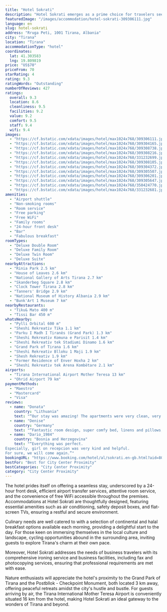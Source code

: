 ```yaml
---
title: "Hotel Sokrati"
description: "Hotel Sokrati emerges as a prime choice for travelers seeking a blend of convenience and comfort in the heart of Tirana."
featuredImage: "/images/accommodation/hotel-sokrati-309306111.jpg"
language: en
slug: hotel-sokrati
address: "Rruga Peti, 1001 Tirana, Albania"
city: "Tirana"
location: "Tirana"
accommodationType: "hotel"
coordinates:
  lat: 41.303583
  lng: 19.809819
price: "US$70"
priceFrom: 70
starRating: 4
rating: 9.3
ratingWords: "Outstanding"
numberOfReviews: 427
ratings:
  overall: 9.3
  location: 8.6
  cleanliness: 9.5
  facilities: 9.2
  value: 9.2
  comfort: 9.5
  staff: 9.4
  wifi: 9.4
images:
  - "https://cf.bstatic.com/xdata/images/hotel/max1024x768/309306111.jpg?k=0443449fc073117a389ba138269726bd0b4d8028ba323ba86c781b7983c67b88&o=&hp=1"
  - "https://cf.bstatic.com/xdata/images/hotel/max1024x768/309304165.jpg?k=553b924399071f45ae28a8eb7b57026f015384cb6a855b002e9906c351a9dde1&o=&hp=1"
  - "https://cf.bstatic.com/xdata/images/hotel/max1024x768/309308738.jpg?k=dd04276c7f816a6f1d429efea5986fd2d628aa506561ee612e15afbfacb184ea&o=&hp=1"
  - "https://cf.bstatic.com/xdata/images/hotel/max1024x768/309308216.jpg?k=3e5c95de55c33c81066317e746b5e3e3e53351f78957d82b328c1cabbeb6b7b1&o=&hp=1"
  - "https://cf.bstatic.com/xdata/images/hotel/max1024x768/331232699.jpg?k=25902a6b5df29f069d658b5340b60e358a434180cc6b9fa132a172d3695c802d&o=&hp=1"
  - "https://cf.bstatic.com/xdata/images/hotel/max1024x768/309308105.jpg?k=4b68bd5fa41192aed4a86afd16313472b8d1b5ab5e6d7705ab198ec78d58c1d1&o=&hp=1"
  - "https://cf.bstatic.com/xdata/images/hotel/max1024x768/309304372.jpg?k=91563d9a9ca5f6a2eb97c6c7d0ccddca1c5eac9e036e4d00ee2350bd14f15bb3&o=&hp=1"
  - "https://cf.bstatic.com/xdata/images/hotel/max1024x768/309305507.jpg?k=adc61147e79926c878134ffa599206b6f4860783a8e5e34603b5509824816298&o=&hp=1"
  - "https://cf.bstatic.com/xdata/images/hotel/max1024x768/309306201.jpg?k=367acd5799b6e1443043dc8fa3a0a4f9ee0c6b279aef68e26726cee824863f66&o=&hp=1"
  - "https://cf.bstatic.com/xdata/images/hotel/max1024x768/309305647.jpg?k=ba87b6b86caa511230d05c20b1ec10c921794ca7358ba12db7cc9ad17413701d&o=&hp=1"
  - "https://cf.bstatic.com/xdata/images/hotel/max1024x768/350424770.jpg?k=94c953d4133b138d3e4f2f5a35e92af0669932a6cbd93678029b9caab067a389&o=&hp=1"
  - "https://cf.bstatic.com/xdata/images/hotel/max1024x768/331232681.jpg?k=3a453781835965bcb81ac11341d422a9f90898688532be9067397ab8324b067b&o=&hp=1"
amenities:
  - "Airport shuttle"
  - "Non-smoking rooms"
  - "Room service"
  - "Free parking"
  - "Free WiFi"
  - "Family rooms"
  - "24-hour front desk"
  - "Bar"
  - "Fabulous breakfast"
roomTypes:
  - "Deluxe Double Room"
  - "Deluxe Family Room"
  - "Deluxe Twin Room"
  - "Deluxe Suite"
nearbyAttractions:
  - "Rinia Park 2.5 km"
  - "House of Leaves 2.6 km"
  - "National Gallery of Arts Tirana 2.7 km"
  - "Skanderbeg Square 2.8 km"
  - "Clock Tower Tirana 2.8 km"
  - "Tanners' Bridge 2.9 km"
  - "National Museum of History Albania 2.9 km"
  - "Bunk'Art 1 Museum 7 km"
nearbyRestaurants:
  - "Tiku& Mato 400 m"
  - "Tissi Bar 450 m"
whatsNearby:
  - "Pylli Orbital 600 m"
  - "Sheshi Rekreativ Tika 1.1 km"
  - "Parku I Madh I Tiranës (Grand Park) 1.3 km"
  - "Sheshi Rekreativ Komuna e Parisit 1.4 km"
  - "Sheshi Rekreativ tek Stadiumi Dinamo 1.6 km"
  - "Grand Park of Tirana 1.6 km"
  - "Sheshi Rekreativ Blloku 1 Maji 1.9 km"
  - "Shesh Rekreativ 1.9 km"
  - "Former Residence of Enver Hoxha 2 km"
  - "Sheshi Rekreativ tek Arena Kombëtare 2.1 km"
airports:
  - "Tirana International Airport Mother Teresa 13 km"
  - "Ohrid Airport 79 km"
paymentMethods:
  - "Maestro"
  - "Mastercard"
  - "Visa"
reviews:
  - name: "Donata"
    country: "Lithuania"
    text: "“Our stay was amazing! The apartments were very clean, very quiet location. The breakfasts were excellent and filling. We traveled as a family of 9, and everyone was extremely satisfied with our experience. Highly recommended!”"
  - name: "Denise"
    country: "Germany"
    text: "“Fantastic room design, super comfy bed, linens and pillows, love the shower and bathroom sink, the best designed hotel room I have seen. Location is quiet, very residential but good restaurants in walking distance. Great lake 2 walking minutes...”"
  - name: "Dario_1984"
    country: "Bosnia and Herzegovina"
    text: "“Everything was perfect.
Especially, girl on recepcion was very kind and helpful.
For sure, we will come again.”"
bookingURL: "https://www.booking.com/hotel/al/sokrati.en-gb.html?aid=8035640"
bestFor: "Best for City Center Proximity"
bestCategories: "City Center Proximity"
category: "City Center Proximity"
---
```


The hotel prides itself on offering a seamless stay, underscored by a 24-hour front desk, efficient airport transfer services, attentive room service, and the convenience of free WiFi accessible throughout the premises. Accommodations at Hotel Sokrati are thoughtfully designed, featuring essential amenities such as air conditioning, safety deposit boxes, and flat-screen TVs, ensuring a restful and secure environment.

Culinary needs are well catered to with a selection of continental and halal breakfast options available each morning, providing a delightful start to the day. For those keen on immersing themselves in the local culture and landscape, cycling opportunities abound in the surrounding area, inviting guests to explore Tirana's charm at their own pace.

Moreover, Hotel Sokrati addresses the needs of business travelers with its comprehensive ironing service and business facilities, including fax and photocopying services, ensuring that professional requirements are met with ease.

Nature enthusiasts will appreciate the hotel's proximity to the Grand Park of Tirana and the Postbllok - Checkpoint Monument, both located 3 km away, offering peaceful retreats amidst the city's hustle and bustle. For guests arriving by air, the Tirana International Mother Teresa Airport is conveniently situated 16 km from the hotel, making Hotel Sokrati an ideal gateway to the wonders of Tirana and beyond.